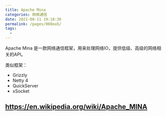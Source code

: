 ```yaml
---
title: Apache Mina
categories: 网络通信
date: 2021-08-11 19:18:36
permalink: /pages/088ea5/
tags: 
  - 
---
```


Apache Mina 是一款网络通信框架，用来处理网络IO，提供低级、高级的网络相关的API。

类似框架：

- Grizzly
- Netty 4
- QuickServer
- xSocket

## https://en.wikipedia.org/wiki/Apache_MINA
